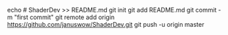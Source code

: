 echo # ShaderDev >> README.md
git init
git add README.md
git commit -m "first commit"
git remote add origin https://github.com/januswow/ShaderDev.git
git push -u origin master
